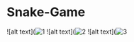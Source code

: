 # Snake-Game
![alt text](![1](https://github.com/andreib04/Snake-Game/assets/114991182/c55ed09a-cf68-44bf-9eab-1406795f214e)
![alt text](![2](https://github.com/andreib04/Snake-Game/assets/114991182/50b6cfeb-25e4-410c-b4d6-e4486591da5e)
![alt text](![3](https://github.com/andreib04/Snake-Game/assets/114991182/d47bfbe0-484f-46b2-98ea-e2d6dd6f8b81)

